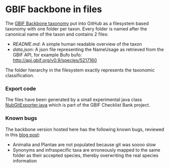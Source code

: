 # GBIF backbone in files
The [GBIF Backbone taxonomy][nub] put into GitHub as a filesystem based taxonomy with one folder per taxon.
Every folder is named after the canonical name of the taxon and contains 2 files:

 * _README.md_: A simple human readable overview of the taxon
 * _data.json_: A json file representing the NameUsage as retrieved from the GBIF API, for example Bufo bufo: http://api.gbif.org/v0.9/species/5217160

The folder hierarchy in the filesystem exactly represents the taxonomic classification.


### Export code
The files have been generated by a small experimental java class [NubGitExporter.java][exporter] which is part of the GBIF Checklist Bank project.

### Known bugs
The backbone version hosted here has the following known bugs, reviewed in this [blog post][blog]:
 * Animalia and Plantae are not populated because git was soooo slow
 * Synonyms and infraspecific taxa are erroneously mapped to the same folder as their accepted species, thereby overwriting the real species information


[nub]: http://www.gbif.org/dataset/d7dddbf4-2cf0-4f39-9b2a-bb099caae36c    "GBIF Backbone Taxonomy"
[exporter]: https://code.google.com/p/gbif-ecat/source/browse/checklistbank/trunk/checklistbank-nub/src/main/java/org/gbif/nub/export/NubGitExporter.java
[blog]: http://gbif.blogspot.de/2013/10/gbif-backbone-in-github.html
